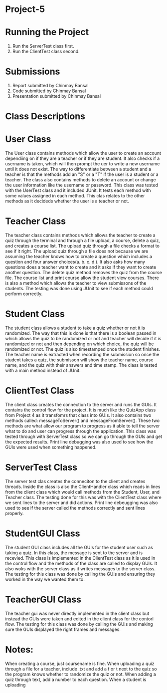 # Project-5

# Running the Project
1. Run the ServerTest class first.
2. Run the ClientTest class second. 

# Submissions
1. Report submitted by Chinmay Bansal
2. Code submitted by Chinmay Bansal
3. Presentation submitted by Chinmay Bansal


# Class Descriptions

# User Class
The User class contains methods which allow the user to create an account dependiing on if they are a teacher or if they are student. It also checks if a username is taken, which will then prompt the uer to write a new username until it does not exist. The way to differentiate between a student and a teacher is that the methods add an "S" or a "T" if the user is a student or a teacher. The class also contains methods to delete an account or change the user information like the username or password. This class was tested with the UserTest class and it included JUnit. It tests each method with some values assigned in each method. This clas relates to the other methods as it decideds whether the user is a teacher or not.

# Teacher Class
The teacher class contains methods which allows the teacher to create a quiz through the terminal and through a file upload, a course, delete a quiz, and creates a course list. The upload quiz through a file checks a format to see if it right. The upload quiz through a file does not because we are assuming the teacher knows how to create a question which includes a question and four answer choices(a. b. c. d.). It also asks how many questions does a teacher want to create and it asks if they want to create another question. The delete quiz method removes the quiz from the course file. The course list and print course allow the student view courses. There is also a method which allows the teacher to view submissons of the students. The testing was done using JUnit to see if each method could perform correctly.

# Student Class
The student class allows a student to take a quiz whether or not it is randomized. The way that this is done is that there is a boolean passed in which allows the quiz to be randomized or not and teacher will decide if it is randomized or not and then depending on which choice, the quiz will be randomized or not. The quiz is also timestamped once the student finishes. The teacher name is extracted when recording the submission so once the student takes a quiz, the submisson will show the teacher name, course name, and the quiz with their answers and time stamp. The class is tested with a main method instead of JUnit. 

# ClientTest Class
The client class creates the connection to the server and runs the GUIs. It contains the control flow for the project. It is much like the QuizApp class from Project 4 as it transfomrs that class into GUIs. It also contains two methods called: messageToServer() and messageFromServer(). These two methods are what allow our program to progress as it able to tell the server what to do and user can progress through the application. This class was tested through with ServerTest class so we can go through the GUIs and get the expected results. Print line debugging was also used to see how the GUIs were used when something happened.

# ServerTest Class
The server test clas creates the conneciton to the client and creates threads. Inside the class is also the ClientHandler class which reads in lines from the client class which would call methods from the Student, User, and Teacher class. The testing done for this was with the ClientTest class where we sent lines to the server and did actions. Print line debeugging was also used to see if the server called the methods correctly and sent lines properly.

# StudentGUI Class
The student GUI class includes all the GUIs for the student user such as taking a quiz. In this class, the message is sent to the server and is recevied. This class is implemented in the ClientTest class as it is used in the control flow and the methods of the class are called to display GUIs. It also woks with the server class as it writes messages to the server class. The testing for this class was done by calling the GUIs and ensuring they worked in the way we wanted them to.

# TeacherGUI Class
The teacher gui was never directly implemented in the client class but instead the GUIs were taken and edited in the client class for the contorl flow. The testing for this class was done by calling the GUIs and making sure the GUIs displayed the right frames and messages.

# Notes:

When creating a course, just coursename is fine. When uploading a quiz through a file for a teacher, include .txt and add a f or t next to the quiz so the program knows whether to randomize the quiz or not. When adding a quiz through text, add a number to each question. When a student is uploading

